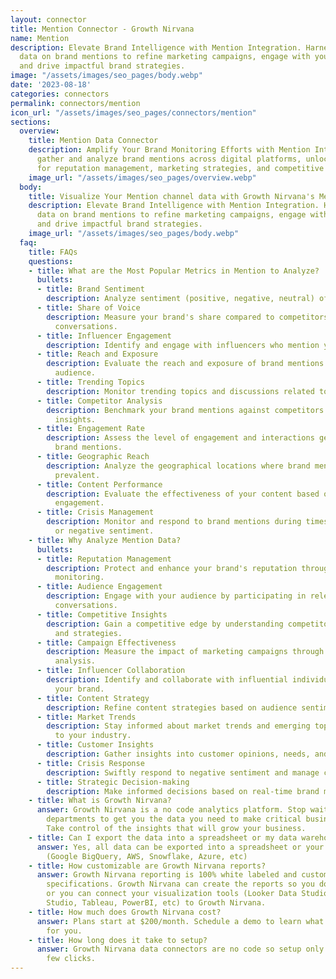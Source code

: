 ```yaml
---
layout: connector
title: Mention Connector - Growth Nirvana
name: Mention
description: Elevate Brand Intelligence with Mention Integration. Harness real-time
  data on brand mentions to refine marketing campaigns, engage with your audience,
  and drive impactful brand strategies.
image: "/assets/images/seo_pages/body.webp"
date: '2023-08-18'
categories: connectors
permalink: connectors/mention
icon_url: "/assets/images/seo_pages/connectors/mention"
sections:
  overview:
    title: Mention Data Connector
    description: Amplify Your Brand Monitoring Efforts with Mention Integration. Seamlessly
      gather and analyze brand mentions across digital platforms, unlocking insights
      for reputation management, marketing strategies, and competitive analysis.
    image_url: "/assets/images/seo_pages/overview.webp"
  body:
    title: Visualize Your Mention channel data with Growth Nirvana's Mention Connector
    description: Elevate Brand Intelligence with Mention Integration. Harness real-time
      data on brand mentions to refine marketing campaigns, engage with your audience,
      and drive impactful brand strategies.
    image_url: "/assets/images/seo_pages/body.webp"
  faq:
    title: FAQs
    questions:
    - title: What are the Most Popular Metrics in Mention to Analyze?
      bullets:
      - title: Brand Sentiment
        description: Analyze sentiment (positive, negative, neutral) of brand mentions.
      - title: Share of Voice
        description: Measure your brand's share compared to competitors in online
          conversations.
      - title: Influencer Engagement
        description: Identify and engage with influencers who mention your brand.
      - title: Reach and Exposure
        description: Evaluate the reach and exposure of brand mentions to your target
          audience.
      - title: Trending Topics
        description: Monitor trending topics and discussions related to your brand.
      - title: Competitor Analysis
        description: Benchmark your brand mentions against competitors for strategic
          insights.
      - title: Engagement Rate
        description: Assess the level of engagement and interactions generated by
          brand mentions.
      - title: Geographic Reach
        description: Analyze the geographical locations where brand mentions are most
          prevalent.
      - title: Content Performance
        description: Evaluate the effectiveness of your content based on audience
          engagement.
      - title: Crisis Management
        description: Monitor and respond to brand mentions during times of crisis
          or negative sentiment.
    - title: Why Analyze Mention Data?
      bullets:
      - title: Reputation Management
        description: Protect and enhance your brand's reputation through proactive
          monitoring.
      - title: Audience Engagement
        description: Engage with your audience by participating in relevant online
          conversations.
      - title: Competitive Insights
        description: Gain a competitive edge by understanding competitor mentions
          and strategies.
      - title: Campaign Effectiveness
        description: Measure the impact of marketing campaigns through brand mention
          analysis.
      - title: Influencer Collaboration
        description: Identify and collaborate with influential individuals who mention
          your brand.
      - title: Content Strategy
        description: Refine content strategies based on audience sentiment and engagement.
      - title: Market Trends
        description: Stay informed about market trends and emerging topics related
          to your industry.
      - title: Customer Insights
        description: Gather insights into customer opinions, needs, and preferences.
      - title: Crisis Response
        description: Swiftly respond to negative sentiment and manage crises effectively.
      - title: Strategic Decision-making
        description: Make informed decisions based on real-time brand mention data.
    - title: What is Growth Nirvana?
      answer: Growth Nirvana is a no code analytics platform. Stop waiting for other
        departments to get you the data you need to make critical business decisions.
        Take control of the insights that will grow your business.
    - title: Can I export the data into a spreadsheet or my data warehouse?
      answer: Yes, all data can be exported into a spreadsheet or your data warehouse
        (Google BigQuery, AWS, Snowflake, Azure, etc)
    - title: How customizable are Growth Nirvana reports?
      answer: Growth Nirvana reporting is 100% white labeled and customized to your
        specifications. Growth Nirvana can create the reports so you don’t have to
        or you can connect your visualization tools (Looker Data Studio/Google Data
        Studio, Tableau, PowerBI, etc) to Growth Nirvana.
    - title: How much does Growth Nirvana cost?
      answer: Plans start at $200/month. Schedule a demo to learn what plan is best
        for you.
    - title: How long does it take to setup?
      answer: Growth Nirvana data connectors are no code so setup only requires a
        few clicks.
---
```


